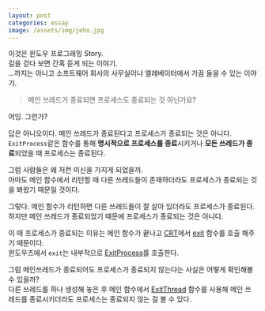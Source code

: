 ```yaml
---
layout: post
categories: essay
image: /assets/img/jeho.jpg
---
```

이것은 윈도우 프로그래밍 Story.  
길을 걷다 보면 간혹 듣게 되는 이야기.   
...까지는 아니고 소프트웨어 회사의 사무실이나 엘레베이터에서 가끔 들을 수 있는 이야기.

> 메인 쓰레드가 종료되면 프로세스도 종료되는 것 아닌가요?

어잉. 그런가?

답은 아니오이다. 메인 쓰레드가 종료된다고 프로세스가 종료되는 것은 아니다.  
`ExitProcess`같은 함수를 통해 **명시적으로 프로세스를 종료**시키거나 **모든 쓰레드가 종료**되었을 때 프로세스는 종료된다.

그럼 사람들은 왜 저런 미신을 가지게 되었을까.  
아마도 메인 함수에서 리턴할 때 다른 쓰레드들이 존재하더라도 프로세스가 종료되는 것을 봐왔기 때문일 것이다.

그렇다. 메인 함수가 리턴하면 다른 쓰레드들이 잘 살아 있더라도 프로세스가 종료된다.  
하지만 메인 쓰레드가 종료되었기 때문에 프로세스가 종료되는 것은 아니다.

이 때 프로세스가 종료되는 이유는 메인 함수가 끝나고 [CRT](https://docs.microsoft.com/en-us/cpp/c-runtime-library/c-run-time-library-reference?view=msvc-160)에서 [exit](https://docs.microsoft.com/en-us/cpp/c-runtime-library/reference/exit-exit-exit?view=msvc-160) 함수를 호출 해주기 때문이다.  
윈도우즈에서 `exit`는 내부적으로 [ExitProcess](https://docs.microsoft.com/en-us/windows/win32/api/processthreadsapi/nf-processthreadsapi-exitprocess)를 호출한다.

그럼 메인쓰레드가 종료되어도 프로세스가 종료되지 않는다는 사실은 어떻게 확인해볼 수 있을까?  
다른 쓰레드를 하나 생성해 놓은 후 메인 함수에서 [ExitThread](https://docs.microsoft.com/en-us/windows/win32/api/processthreadsapi/nf-processthreadsapi-exitthread) 함수를 사용해 메인 쓰레드를 종료시키더라도 프로세스는 종료되지 않는 걸 볼 수 있다.